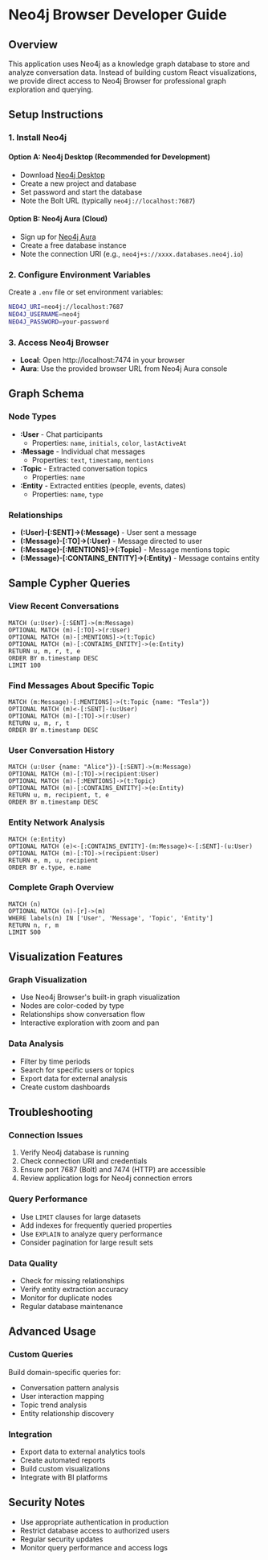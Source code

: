 # Neo4j Browser Developer Guide

## Overview

This application uses Neo4j as a knowledge graph database to store and analyze conversation data. Instead of building custom React visualizations, we provide direct access to Neo4j Browser for professional graph exploration and querying.

## Setup Instructions

### 1. Install Neo4j

#### Option A: Neo4j Desktop (Recommended for Development)
- Download [Neo4j Desktop](https://neo4j.com/download/)
- Create a new project and database
- Set password and start the database
- Note the Bolt URL (typically `neo4j://localhost:7687`)

#### Option B: Neo4j Aura (Cloud)
- Sign up for [Neo4j Aura](https://neo4j.com/cloud/aura/)
- Create a free database instance
- Note the connection URI (e.g., `neo4j+s://xxxx.databases.neo4j.io`)

### 2. Configure Environment Variables

Create a `.env` file or set environment variables:

```bash
NEO4J_URI=neo4j://localhost:7687
NEO4J_USERNAME=neo4j
NEO4J_PASSWORD=your-password
```

### 3. Access Neo4j Browser

- **Local**: Open http://localhost:7474 in your browser
- **Aura**: Use the provided browser URL from Neo4j Aura console

## Graph Schema

### Node Types

- **:User** - Chat participants
  - Properties: `name`, `initials`, `color`, `lastActiveAt`
- **:Message** - Individual chat messages
  - Properties: `text`, `timestamp`, `mentions`
- **:Topic** - Extracted conversation topics
  - Properties: `name`
- **:Entity** - Extracted entities (people, events, dates)
  - Properties: `name`, `type`

### Relationships

- **(:User)-[:SENT]→(:Message)** - User sent a message
- **(:Message)-[:TO]→(:User)** - Message directed to user
- **(:Message)-[:MENTIONS]→(:Topic)** - Message mentions topic
- **(:Message)-[:CONTAINS_ENTITY]→(:Entity)** - Message contains entity

## Sample Cypher Queries

### View Recent Conversations
```cypher
MATCH (u:User)-[:SENT]->(m:Message)
OPTIONAL MATCH (m)-[:TO]->(r:User)
OPTIONAL MATCH (m)-[:MENTIONS]->(t:Topic)
OPTIONAL MATCH (m)-[:CONTAINS_ENTITY]->(e:Entity)
RETURN u, m, r, t, e
ORDER BY m.timestamp DESC
LIMIT 100
```

### Find Messages About Specific Topic
```cypher
MATCH (m:Message)-[:MENTIONS]->(t:Topic {name: "Tesla"})
OPTIONAL MATCH (m)<-[:SENT]-(u:User)
OPTIONAL MATCH (m)-[:TO]->(r:User)
RETURN u, m, r, t
ORDER BY m.timestamp DESC
```

### User Conversation History
```cypher
MATCH (u:User {name: "Alice"})-[:SENT]->(m:Message)
OPTIONAL MATCH (m)-[:TO]->(recipient:User)
OPTIONAL MATCH (m)-[:MENTIONS]->(t:Topic)
OPTIONAL MATCH (m)-[:CONTAINS_ENTITY]->(e:Entity)
RETURN u, m, recipient, t, e
ORDER BY m.timestamp DESC
```

### Entity Network Analysis
```cypher
MATCH (e:Entity)
OPTIONAL MATCH (e)<-[:CONTAINS_ENTITY]-(m:Message)<-[:SENT]-(u:User)
OPTIONAL MATCH (m)-[:TO]->(recipient:User)
RETURN e, m, u, recipient
ORDER BY e.type, e.name
```

### Complete Graph Overview
```cypher
MATCH (n)
OPTIONAL MATCH (n)-[r]->(m)
WHERE labels(n) IN ['User', 'Message', 'Topic', 'Entity']
RETURN n, r, m
LIMIT 500
```

## Visualization Features

### Graph Visualization
- Use Neo4j Browser's built-in graph visualization
- Nodes are color-coded by type
- Relationships show conversation flow
- Interactive exploration with zoom and pan

### Data Analysis
- Filter by time periods
- Search for specific users or topics
- Export data for external analysis
- Create custom dashboards

## Troubleshooting

### Connection Issues
1. Verify Neo4j database is running
2. Check connection URI and credentials
3. Ensure port 7687 (Bolt) and 7474 (HTTP) are accessible
4. Review application logs for Neo4j connection errors

### Query Performance
- Use `LIMIT` clauses for large datasets
- Add indexes for frequently queried properties
- Use `EXPLAIN` to analyze query performance
- Consider pagination for large result sets

### Data Quality
- Check for missing relationships
- Verify entity extraction accuracy
- Monitor for duplicate nodes
- Regular database maintenance

## Advanced Usage

### Custom Queries
Build domain-specific queries for:
- Conversation pattern analysis
- User interaction mapping
- Topic trend analysis
- Entity relationship discovery

### Integration
- Export data to external analytics tools
- Create automated reports
- Build custom visualizations
- Integrate with BI platforms

## Security Notes
- Use appropriate authentication in production
- Restrict database access to authorized users
- Regular security updates
- Monitor query performance and access logs
